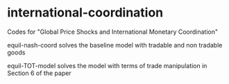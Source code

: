 # international-coordination
Codes for "Global Price Shocks and International Monetary Coordination"

equil-nash-coord solves the baseline model with tradable and non tradable goods

equil-TOT-model solves the model with terms of trade manipulation in Section 6 of the paper
